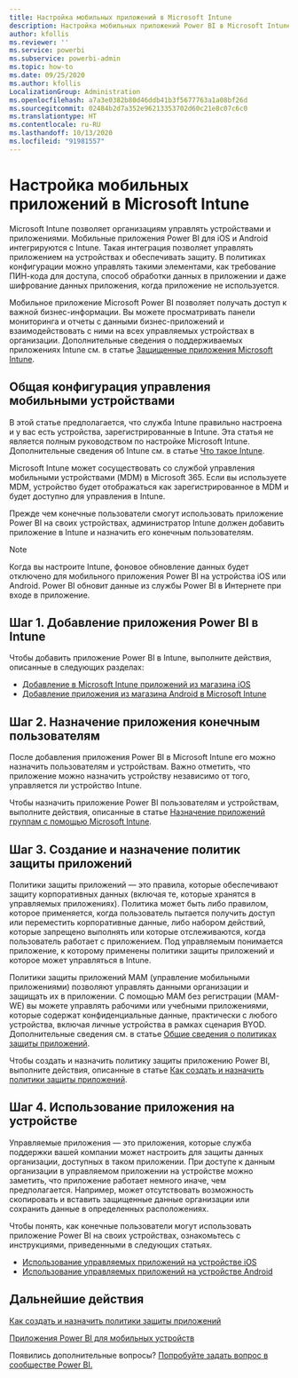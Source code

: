 ```yaml
---
title: Настройка мобильных приложений в Microsoft Intune
description: Настройка мобильных приложений Power BI в Microsoft Intune. Сюда входит описание добавления и развертывания приложения. Здесь также описано создание политики мобильных приложений для управления безопасностью.
author: kfollis
ms.reviewer: ''
ms.service: powerbi
ms.subservice: powerbi-admin
ms.topic: how-to
ms.date: 09/25/2020
ms.author: kfollis
LocalizationGroup: Administration
ms.openlocfilehash: a7a3e0382b80d46ddb41b3f5677763a1a08bf26d
ms.sourcegitcommit: 02484b2d7a352e96213353702d60c21e8c07c6c0
ms.translationtype: HT
ms.contentlocale: ru-RU
ms.lasthandoff: 10/13/2020
ms.locfileid: "91981557"
---
```

# <a name="configure-mobile-apps-with-microsoft-intune"></a>Настройка мобильных приложений в Microsoft Intune

Microsoft Intune позволяет организациям управлять устройствами и приложениями. Мобильные приложения Power BI для iOS и Android интегрируются с Intune. Такая интеграция позволяет управлять приложением на устройствах и обеспечивать защиту. В политиках конфигурации можно управлять такими элементами, как требование ПИН-кода для доступа, способ обработки данных в приложении и даже шифрование данных приложения, когда приложение не используется.

Мобильное приложение Microsoft Power BI позволяет получать доступ к важной бизнес-информации. Вы можете просматривать панели мониторинга и отчеты с данными бизнес-приложений и взаимодействовать с ними на всех управляемых устройствах в организации. Дополнительные сведения о поддерживаемых приложениях Intune см. в статье [Защищенные приложения Microsoft Intune](/intune/apps/apps-supported-intune-apps).

## <a name="general-mobile-device-management-configuration"></a>Общая конфигурация управления мобильными устройствами

В этой статье предполагается, что служба Intune правильно настроена и у вас есть устройства, зарегистрированные в Intune. Эта статья не является полным руководством по настройке Microsoft Intune. Дополнительные сведения об Intune см. в статье [Что такое Intune](/intune/introduction-intune/).

Microsoft Intune может сосуществовать со службой управления мобильными устройствами (MDM) в Microsoft 365. Если вы используете MDM, устройство будет отображаться как зарегистрированное в MDM и будет доступно для управления в Intune.

Прежде чем конечные пользователи смогут использовать приложение Power BI на своих устройствах, администратор Intune должен добавить приложение в Intune и назначить его конечным пользователям.

> [!NOTE]
> Когда вы настроите Intune, фоновое обновление данных будет отключено для мобильного приложения Power BI на устройства iOS или Android. Power BI обновит данные из службы Power BI в Интернете при входе в приложение.

## <a name="step-1-add-the-power-bi-app-to-intune"></a>Шаг 1. Добавление приложения Power BI в Intune

Чтобы добавить приложение Power BI в Intune, выполните действия, описанные в следующих разделах:
- [Добавление в Microsoft Intune приложений из магазина iOS](/intune/apps/store-apps-ios)
- [Добавление приложения из магазина Android в Microsoft Intune](/intune/apps/store-apps-android)

## <a name="step-2-assign-the-app-to-your-end-users"></a>Шаг 2. Назначение приложения конечным пользователям

После добавления приложения Power BI в Microsoft Intune его можно назначить пользователям и устройствам. Важно отметить, что приложение можно назначить устройству независимо от того, управляется ли устройство Intune.

Чтобы назначить приложение Power BI пользователям и устройствам, выполните действия, описанные в статье [Назначение приложений группам с помощью Microsoft Intune](/intune/apps/apps-deploy).

## <a name="step-3-create-and-assign-app-protection-policies"></a>Шаг 3. Создание и назначение политик защиты приложений

Политики защиты приложений — это правила, которые обеспечивают защиту корпоративных данных (включая те, которые хранятся в управляемых приложениях). Политика может быть либо правилом, которое применяется, когда пользователь пытается получить доступ или переместить корпоративные данные, либо набором действий, которые запрещено выполнять или которые отслеживаются, когда пользователь работает с приложением. Под управляемым понимается приложение, к которому применены политики защиты приложений и которое может управляться в Intune.

Политики защиты приложений MAM (управление мобильными приложениями) позволяют управлять данными организации и защищать их в приложении. С помощью MAM без регистрации (MAM-WE) вы можете управлять рабочими или учебными приложениями, которые содержат конфиденциальные данные, практически с любого устройства, включая личные устройства в рамках сценария BYOD. Дополнительные сведения см. в статье [Общие сведения о политиках защиты приложений](/intune/apps/app-protection-policy).

Чтобы создать и назначить политику защиты приложению Power BI, выполните действия, описанные в статье [Как создать и назначить политики защиты приложений](/intune/apps/app-protection-policies).

## <a name="step-4-use-the-application-on-a-device"></a>Шаг 4. Использование приложения на устройстве

Управляемые приложения — это приложения, которые служба поддержки вашей компании может настроить для защиты данных организации, доступных в таком приложении. При доступе к данным организации в управляемом приложении на устройстве можно заметить, что приложение работает немного иначе, чем предполагается. Например, может отсутствовать возможность скопировать и вставить защищенные данные организации или сохранить данные в определенных расположениях.

Чтобы понять, как конечные пользователи могут использовать приложение Power BI на своих устройствах, ознакомьтесь с инструкциями, приведенными в следующих статьях.
- [Использование управляемых приложений на устройстве iOS](/intune-user-help/use-managed-apps-on-your-device-ios#how-do-i-get-managed-apps)
- [Использование управляемых приложений на устройстве Android](/intune-user-help/use-managed-apps-on-your-device-android)

## <a name="next-steps"></a>Дальнейшие действия

[Как создать и назначить политики защиты приложений](/intune/app-protection-policies) 

[Приложения Power BI для мобильных устройств](../consumer/mobile/mobile-apps-for-mobile-devices.md)  

Появились дополнительные вопросы? [Попробуйте задать вопрос в сообществе Power BI.](https://community.powerbi.com/)